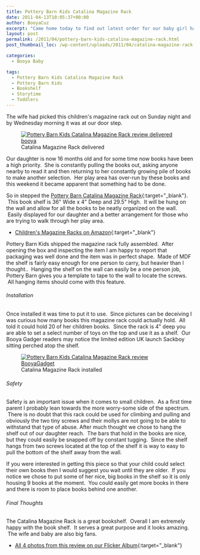 ```yaml
---
title: Pottery Barn Kids Catalina Magazine Rack
date: 2011-04-13T10:05:37+00:00
author: BooyaCuz
excerpt: "Came home today to find out latest order for our baby girl had arrived on our front step. So let's setup and review the Pottery Barn Kids Catalina Magazine Rack."
layout: post
permalink: /2011/04/pottery-barn-kids-catalina-magazine-rack.html
post_thumbnail_loc: /wp-content/uploads/2011/04/catalina-magazine-rack-booya-thumb.jpg

categories:
  - Booya Baby

tags:
  - Pottery Barn Kids Catalina Magazine Rack
  - Pottery Barn Kids
  - Bookshelf
  - Storytime
  - Toddlers
---
```

The wife had picked this children's magazine rack out on Sunday night and by Wednesday morning it was at our door step.
<figure>
	<a href="{{ site.cdn-url }}/wp-content/uploads/2011/04/pottery-barn-kids-catalina-magazine-rack-booya-baby-box-size.jpg">
    <img src="{{ site.cdn-url }}/wp-content/uploads/2011/04/pottery-barn-kids-catalina-magazine-rack-booya-baby-box-size-640.jpg" 
         alt="Pottery Barn Kids Catalina Magazine Rack review delivered booya" title="Catalina Magazine Rack delivered"></a>
	<figcaption>Catalina Magazine Rack delivered</figcaption>
</figure>
Our daughter is now 16 months old and for some time now books have been a high priority.  She is constantly pulling the books out, asking anyone nearby to read it and then returning to her constantly growing pile of books to make another selection.  Her play area has over-run by these books and this weekend it became apparent that something had to be done.

So in stepped the [Pottery Barn Catalina Magazine Rack](http://www.potterybarnkids.com/products/catalina-magazine-rack/){:target="_blank"}.  This book shelf is 36" Wide x 4" Deep and 29.5" High.  It will be hung on the wall and allow for all the books to be neatly organized on the wall.  Easily displayed for our daughter and a better arrangement for those who are trying to walk through her play area.

* [Children's Magazine Racks on Amazon](http://amzn.to/2mtxFTd){:target="_blank"}

Pottery Barn Kids shipped the magazine rack fully assembled.  After opening the box and inspecting the item I am happy to report that packaging was well done and the item was in perfect shape.  Made of MDF the shelf is fairly easy enough for one person to carry, but heavier than I thought..  Hanging the shelf on the wall can easily be a one person job, Pottery Barn gives you a template to tape to the wall to locate the screws.  All hanging items should come with this feature.

###### Installation
Once installed it was time to put it to use.  Since pictures can be deceiving I was curious how many books this magazine rack could actually hold.  All told it could hold 20 of her children books.  Since the rack is 4" deep you are able to set a select number of toys on the top and use it as a shelf.  Our Booya Gadger readers may notice the limited edition UK launch Sackboy sitting perched atop the shelf.
<figure>
	<a href="{{ site.cdn-url }}/wp-content/uploads/2011/04/pottery-barn-kids-catalina-magazine-rack-installed-booya-640.jpg">
    <img src="{{ site.cdn-url }}/wp-content/uploads/2011/04/pottery-barn-kids-catalina-magazine-rack-installed-booya-640.jpg" 
         alt="Pottery Barn Kids Catalina Magazine Rack review BooyaGadget" title="Catalina Magazine Rack installed"></a>
	<figcaption>Catalina Magazine Rack installed</figcaption>
</figure>

###### Safety
Safety is an important issue when it comes to small children.  As a first time parent I probably lean towards the more worry-some side of the spectrum.  There is no doubt that this rack could be used for climbing and pulling and obviously the two tiny screws and their mollys are not going to be able to withstand that type of abuse. After much thought we chose to hang the shelf out of our daughter reach.  The bars that hold in the books are nice, but they could easily be snapped off by constant tugging.  Since the shelf hangs from two screws located at the top of the shelf it is way to easy to pull the bottom of the shelf away from the wall.

If you were interested in getting this piece so that your child could select their own books then I would suggest you wait until they are older.  If you notice we chose to put some of her nice, big books in the shelf so it is only housing 9 books at the moment.  You could easily get more books in there and there is room to place books behind one another.

###### Final Thoughts
The Catalina Magazine Rack is a great bookshelf.  Overall I am extremely happy with the book shelf.  It serves a great purpose and it looks amazing.  The wife and baby are also big fans.

* [All 4 photos from this review on our Flicker Album](https://www.flickr.com/photos/booyagadget/albums/72157626389102512){:target="_blank"}